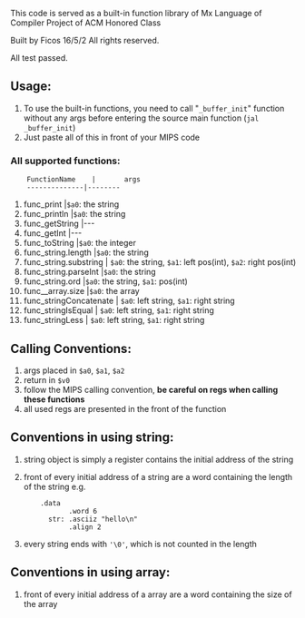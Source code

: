 This code is served as a built-in function library of Mx Language of Compiler Project of ACM Honored Class

Built by Ficos 16/5/2
All rights reserved.

All test passed.
## Usage:

1. To use the built-in functions, you need to call "`_buffer_init`" function without any args before entering the source main function
	(`jal _buffer_init`)
2. Just paste all of this in front of your MIPS code

### All supported functions:

		FunctionName	|		args
		--------------|--------
1.	func_print 				|`$a0`: the string
2.	func_println			|`$a0`: the string
3.	func_getString			|---
4.	func_getInt				|---
5.	func_toString			|`$a0`: the integer
6.	func_string.length 	|`$a0`: the string
7.	func_string.substring |  `$a0`: the string,  `$a1`: left pos(int), `$a2`: right pos(int)
8.	func_string.parseInt |`$a0`: the string
9.	func_string.ord 		|`$a0`: the string,  `$a1`: pos(int)
10.	func__array.size 	|`$a0`: the array
11.	func_stringConcatenate |	`$a0`: left string, `$a1`: right string
12.	func_stringIsEqual 	|	`$a0`: left string, `$a1`: right string
13.	func_stringLess 	|	`$a0`: left string, `$a1`: right string

## Calling Conventions:
1. args placed in `$a0`, `$a1`, `$a2`
2. return in `$v0`
3. follow the MIPS calling convention, **be careful on regs when calling these functions**
4. all used regs are presented in the front of the function

## Conventions in using string:
1. string object is simply a register contains the initial address of the string
2. front of every initial address of a string are a word containing the length of the string
   e.g.

		   .data
		 		  .word 6
			 str: .asciiz "hello\n"
				  .align 2
	
3. every string ends with `'\0'`, which is not counted in the length

## Conventions in using array:
1. front of every initial address of a array are a word containing the size of the array


